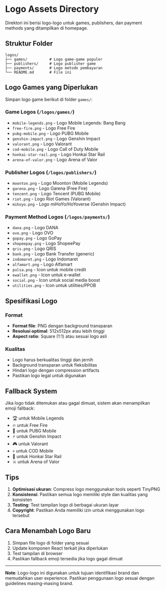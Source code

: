 # Logo Assets Directory

Direktori ini berisi logo-logo untuk games, publishers, dan payment methods yang ditampilkan di homepage.

## Struktur Folder

```
logos/
├── games/          # Logo game-game populer
├── publishers/     # Logo publisher game 
├── payments/       # Logo metode pembayaran
└── README.md       # File ini
```

## Logo Games yang Diperlukan

Simpan logo game berikut di folder `games/`:

### Game Logos (`/logos/games/`)
- `mobile-legends.png` - Logo Mobile Legends: Bang Bang
- `free-fire.png` - Logo Free Fire
- `pubg-mobile.png` - Logo PUBG Mobile
- `genshin-impact.png` - Logo Genshin Impact
- `valorant.png` - Logo Valorant
- `cod-mobile.png` - Logo Call of Duty Mobile
- `honkai-star-rail.png` - Logo Honkai Star Rail
- `arena-of-valor.png` - Logo Arena of Valor

### Publisher Logos (`/logos/publishers/`)
- `moonton.png` - Logo Moonton (Mobile Legends)
- `garena.png` - Logo Garena (Free Fire)
- `tencent.png` - Logo Tencent (PUBG Mobile)
- `riot.png` - Logo Riot Games (Valorant)
- `mihoyo.png` - Logo miHoYo/HoYoverse (Genshin Impact)

### Payment Method Logos (`/logos/payments/`)
- `dana.png` - Logo DANA
- `ovo.png` - Logo OVO
- `gopay.png` - Logo GoPay
- `shopeepay.png` - Logo ShopeePay
- `qris.png` - Logo QRIS
- `bank.png` - Logo Bank Transfer (generic)
- `indomaret.png` - Logo Indomaret
- `alfamart.png` - Logo Alfamart
- `pulsa.png` - Icon untuk mobile credit
- `ewallet.png` - Icon untuk e-wallet
- `social.png` - Icon untuk social media boost
- `utilities.png` - Icon untuk utilities/PPOB

## Spesifikasi Logo

### Format
- **Format file**: PNG dengan background transparan
- **Resolusi optimal**: 512x512px atau lebih tinggi
- **Aspect ratio**: Square (1:1) atau sesuai logo asli

### Kualitas
- Logo harus berkualitas tinggi dan jernih
- Background transparan untuk fleksibilitas
- Hindari logo dengan compression artifacts
- Pastikan logo legal untuk digunakan

## Fallback System

Jika logo tidak ditemukan atau gagal dimuat, sistem akan menampilkan emoji fallback:
- 🏆 untuk Mobile Legends
- 🔥 untuk Free Fire  
- 🎯 untuk PUBG Mobile
- ⚡ untuk Genshin Impact
- 🎮 untuk Valorant
- 💀 untuk COD Mobile
- 🌟 untuk Honkai Star Rail
- ⚔️ untuk Arena of Valor

## Tips

1. **Optimisasi ukuran**: Compress logo menggunakan tools seperti TinyPNG
2. **Konsistensi**: Pastikan semua logo memiliki style dan kualitas yang konsisten
3. **Testing**: Test tampilan logo di berbagai ukuran layar
4. **Copyright**: Pastikan Anda memiliki izin untuk menggunakan logo tersebut

## Cara Menambah Logo Baru

1. Simpan file logo di folder yang sesuai
2. Update komponen React terkait jika diperlukan
3. Test tampilan di browser
4. Pastikan fallback emoji tersedia jika logo gagal dimuat

---

**Note**: Logo-logo ini digunakan untuk tujuan identifikasi brand dan memudahkan user experience. Pastikan penggunaan logo sesuai dengan guidelines masing-masing brand.
